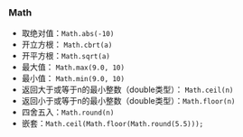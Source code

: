 ### Math

*  取绝对值：`Math.abs(-10)`
* 开立方根： `Math.cbrt(a)`
* 开平方根：`Math.sqrt(a)`
* 最大值： `Math.max(9.0, 10)`
* 最小值： `Math.min(9.0, 10)`
* 返回大于或等于n的最小整数（double类型）： `Math.ceil(n)`
* 返回小于或等于n的最小整数（double类型）：`Math.floor(n)`
* 四舍五入：`Math.round(n)`
* 嵌套：`Math.ceil(Math.floor(Math.round(5.5)));`

